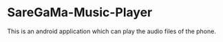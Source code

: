 # SareGaMa-Music-Player
This is an android application which can play the audio files of the phone.
